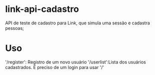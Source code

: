 # link-api-cadastro
API de teste de cadastro para Link, que simula uma sessão e cadastra pessoas;

# Uso

'/register': Registro de um novo usuário
'/userlist':Lista dos usuários cadastrados. É preciso de um login para usar
'/'

